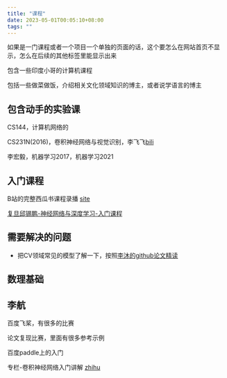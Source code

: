 ```yaml
---
title: "课程"
date: 2023-05-01T00:05:10+08:00
tags: ""
---
```


如果是一门课程或者一个项目一个单独的页面的话，这个要怎么在网站首页不显示，怎么在后续的其他标签里能显示出来

包含一些印度小哥的计算机课程

包括一些做菜做饭，介绍相关文化领域知识的博主，或者说学语言的博主

## 包含动手的实验课

CS144，计算机网络的

CS231N(2016)，卷积神经网络与视觉识别，李飞飞[bili](https://www.bilibili.com/video/BV1ox411Q7KU/) 


李宏毅，机器学习2017，机器学习2021


## 入门课程

B站的完整西瓜书课程录播 [site](https://space.bilibili.com/351729314/video)

[复旦邱锡鹏-神经网络与深度学习-入门课程](https://www.bilibili.com/video/BV13b4y1177W)

## 需要解决的问题

+ 把CV领域常见的模型了解一下，按照[李沐的github论文精读](https://github.com/mli/paper-reading)

## 数理基础

## 李航

百度飞桨，有很多的比赛

论文复现比赛，里面有很多参考示例

百度paddle上的入门

专栏-卷积神经网络入门讲解 [zhihu](https://zhuanlan.zhihu.com/c_141391545)